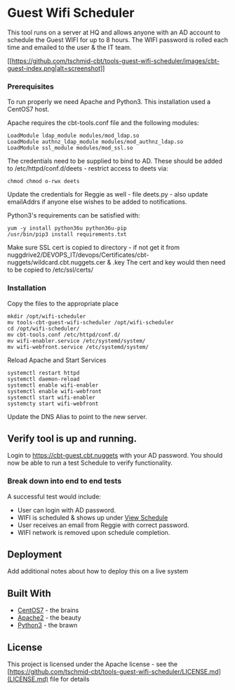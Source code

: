 # Guest Wifi Scheduler

This tool runs on a server at HQ and allows anyone with an AD account to schedule the Guest WIFI for up to 8 hours.  The WIFI password is rolled each time and emailed to the user & the IT team.

[[https://github.com/tschmid-cbt/tools-guest-wifi-scheduler/images/cbt-guest-index.png|alt=screenshot]]

### Prerequisites

To run properly we need Apache and Python3.  This installation used a CentOS7 host.

Apache requires the cbt-tools.conf file and the following modules:
```
LoadModule ldap_module modules/mod_ldap.so
LoadModule authnz_ldap_module modules/mod_authnz_ldap.so
LoadModule ssl_module modules/mod_ssl.so
```

The credentials need to be supplied to bind to AD.  These should be added to /etc/httpd/conf.d/deets - restrict access to deets via:
```
chmod chmod o-rwx deets
```

Update the credentials for Reggie as well - file deets.py - also update emailAddrs if anyone else wishes to be added to notifications.

Python3's requirements can be satisfied with:
```
yum -y install python36u python36u-pip
/usr/bin/pip3 install requirements.txt
```

Make sure SSL cert is copied to directory - if not get it from nuggdrive2/DEVOPS_IT/devops/Certificates/cbt-nuggets/wildcard.cbt.nuggets.cer & .key
The cert and key would then need to be copied to /etc/ssl/certs/

### Installation

Copy the files to the appropriate place
```
mkdir /opt/wifi-scheduler
mv tools-cbt-guest-wifi-scheduler /opt/wifi-scheduler
cd /opt/wifi-scheduler/
mv cbt-tools.conf /etc/httpd/conf.d/
mv wifi-enabler.service /etc/systemd/system/
mv wifi-webfront.service /etc/systemd/system/
```

Reload Apache and Start Services
```
systemctl restart httpd
systemctl daemon-reload
systemctl enable wifi-enabler
systemctl enable wifi-webfront
systemctl start wifi-enabler
systemcty start wifi-webfront
```

Update the DNS Alias to point to the new server.

## Verify tool is up and running.

Login to https://cbt-guest.cbt.nuggets with your AD password.
You should now be able to run a test Schedule to verify functionality.

### Break down into end to end tests

A successful test would include:
 * User can login with AD password.
 * WIFI is scheduled & shows up under [View Schedule](https://cbt-guest.cbt.nuggets/view_schedule)
 * User receives an email from Reggie with correct password.
 * WIFI network is removed upon schedule completion.

## Deployment

Add additional notes about how to deploy this on a live system

## Built With

* [CentOS7](https://www.centos.org/) - the brains
* [Apache2](https://httpd.apache.org/) - the beauty
* [Python3](https://www.python.org/) - the brawn

## License

This project is licensed under the Apache license - see the [https://github.com/tschmid-cbt/tools-guest-wifi-scheduler/LICENSE.md](LICENSE.md) file for details
